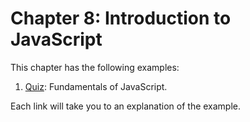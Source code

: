 # Chapter 8: Introduction to JavaScript

This chapter has the following examples:
1. [Quiz](https://itcs333.github.io/examples/ch8/intro-to-js.html): Fundamentals of JavaScript.

Each link will take you to an explanation of the example.
